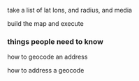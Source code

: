 

take a list of lat lons, and radius, and media

build the map and execute



### things people need to know

how to geocode an address

how to address a geocode